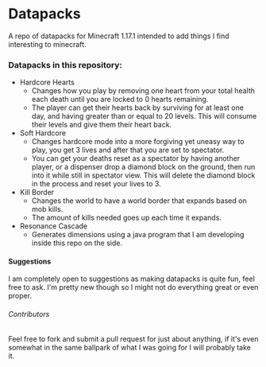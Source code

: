 # Datapacks
 A repo of datapacks for Minecraft 1.17.1 intended to add things I find interesting to minecraft.

### Datapacks in this repository:
- Hardcore Hearts
  - Changes how you play by removing one heart from your total health each death until you are locked to 0 hearts remaining.
  - The player can get their hearts back by surviving for at least one day, and having greater than or equal to 20 levels. This will consume their levels and give them their heart back.
- Soft Hardcore
  - Changes hardcore mode into a more forgiving yet uneasy way to play, you get 3 lives and after that you are set to spectator.
  - You can get your deaths reset as a spectator by having another player, or a dispenser drop a diamond block on the ground, then run into it while still in spectator view. This will delete the diamond block in the process and reset your lives to 3.
- Kill Border
  - Changes the world to have a world border that expands based on mob kills.
  - The amount of kills needed goes up each time it expands.
- Resonance Cascade
  - Generates dimensions using a java program that I am developing inside this repo on the side.
  
#### Suggestions
I am completely open to suggestions as making datapacks is quite fun, feel free to ask. I'm pretty new though so I might not do everything great or even proper.

###### Contributors
Feel free to fork and submit a pull request for just about anything, if it's even somewhat in the same ballpark of what I was going for I will probably take it.